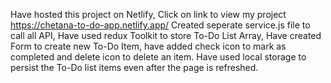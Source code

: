 Have hosted this project on Netlify, Click on link to view my project https://chetana-to-do-app.netlify.app/ Created seperate service.js file to call all API, Have used redux Toolkit to store To-Do List Array, Have created Form to create new To-Do Item, have added check icon to mark as completed and delete icon to delete an item. Have used local storage to persist the To-Do list items even after the page is refreshed.
